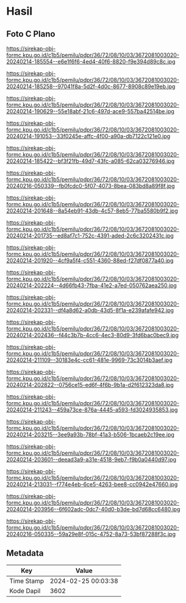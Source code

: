 # Hasil

## Foto C Plano

https://sirekap-obj-formc.kpu.go.id/c1b5/pemilu/pdpr/36/72/08/10/03/3672081003020-20240214-185554--e6e1f6f6-4ed4-40f6-8820-f9e394d89c8c.jpg

https://sirekap-obj-formc.kpu.go.id/c1b5/pemilu/pdpr/36/72/08/10/03/3672081003020-20240214-185258--97041f8a-5d2f-4d0c-8677-8908c89e19eb.jpg

https://sirekap-obj-formc.kpu.go.id/c1b5/pemilu/pdpr/36/72/08/10/03/3672081003020-20240214-190629--55e18abf-21c6-497d-ace9-557ba42514be.jpg

https://sirekap-obj-formc.kpu.go.id/c1b5/pemilu/pdpr/36/72/08/10/03/3672081003020-20240214-191053--33f0245e-affc-4f00-a90a-db7122c121e0.jpg

https://sirekap-obj-formc.kpu.go.id/c1b5/pemilu/pdpr/36/72/08/10/03/3672081003020-20240214-185422--bf3f21fb-49d7-43fc-a085-62ca03276946.jpg

https://sirekap-obj-formc.kpu.go.id/c1b5/pemilu/pdpr/36/72/08/10/03/3672081003020-20240216-050339--fb0fcdc0-5f07-4073-8bea-083bd8a89f8f.jpg

https://sirekap-obj-formc.kpu.go.id/c1b5/pemilu/pdpr/36/72/08/10/03/3672081003020-20240214-201648--8a54eb91-43db-4c57-8eb5-77ba5580b9f2.jpg

https://sirekap-obj-formc.kpu.go.id/c1b5/pemilu/pdpr/36/72/08/10/03/3672081003020-20240214-201735--ed8af7c1-752c-4391-aded-2c6c3202431c.jpg

https://sirekap-obj-formc.kpu.go.id/c1b5/pemilu/pdpr/36/72/08/10/03/3672081003020-20240214-201920--4cf9a5f4-c551-4360-88ed-f27df0877a40.jpg

https://sirekap-obj-formc.kpu.go.id/c1b5/pemilu/pdpr/36/72/08/10/03/3672081003020-20240214-202224--4d66fb43-7fba-41e2-a7ed-050762aea250.jpg

https://sirekap-obj-formc.kpu.go.id/c1b5/pemilu/pdpr/36/72/08/10/03/3672081003020-20240214-202331--df4a8d62-a0db-43d5-8f1a-e239afafe942.jpg

https://sirekap-obj-formc.kpu.go.id/c1b5/pemilu/pdpr/36/72/08/10/03/3672081003020-20240214-202436--f44c3b7b-4cc6-4ec3-80d9-3fd6bac0bec9.jpg

https://sirekap-obj-formc.kpu.go.id/c1b5/pemilu/pdpr/36/72/08/10/03/3672081003020-20240214-211109--30183e4c-cc61-481e-9969-73c3014b3aef.jpg

https://sirekap-obj-formc.kpu.go.id/c1b5/pemilu/pdpr/36/72/08/10/03/3672081003020-20240214-202822--0756ce15-ed6f-4f6b-9b1a-d2f612323da8.jpg

https://sirekap-obj-formc.kpu.go.id/c1b5/pemilu/pdpr/36/72/08/10/03/3672081003020-20240214-211243--459a73ce-876a-4445-a593-fd3024935853.jpg

https://sirekap-obj-formc.kpu.go.id/c1b5/pemilu/pdpr/36/72/08/10/03/3672081003020-20240214-203215--3ee9a93b-78bf-41a3-b506-1bcaeb2c19ee.jpg

https://sirekap-obj-formc.kpu.go.id/c1b5/pemilu/pdpr/36/72/08/10/03/3672081003020-20240214-203601--deead3a9-a31e-4518-9eb7-f9b0a0440d97.jpg

https://sirekap-obj-formc.kpu.go.id/c1b5/pemilu/pdpr/36/72/08/10/03/3672081003020-20240214-213031--f774e4eb-6ce5-4263-bee8-cc0942e47660.jpg

https://sirekap-obj-formc.kpu.go.id/c1b5/pemilu/pdpr/36/72/08/10/03/3672081003020-20240214-203956--6f602adc-0dc7-40d0-b3de-bd7d68cc6480.jpg

https://sirekap-obj-formc.kpu.go.id/c1b5/pemilu/pdpr/36/72/08/10/03/3672081003020-20240216-050335--59a29e8f-015c-4752-8a73-53bf87288f3c.jpg


## Metadata

| Key        | Value               |
| ---------- | ------------------- |
| Time Stamp | 2024-02-25 00:03:38 |
| Kode Dapil | 3602                |



